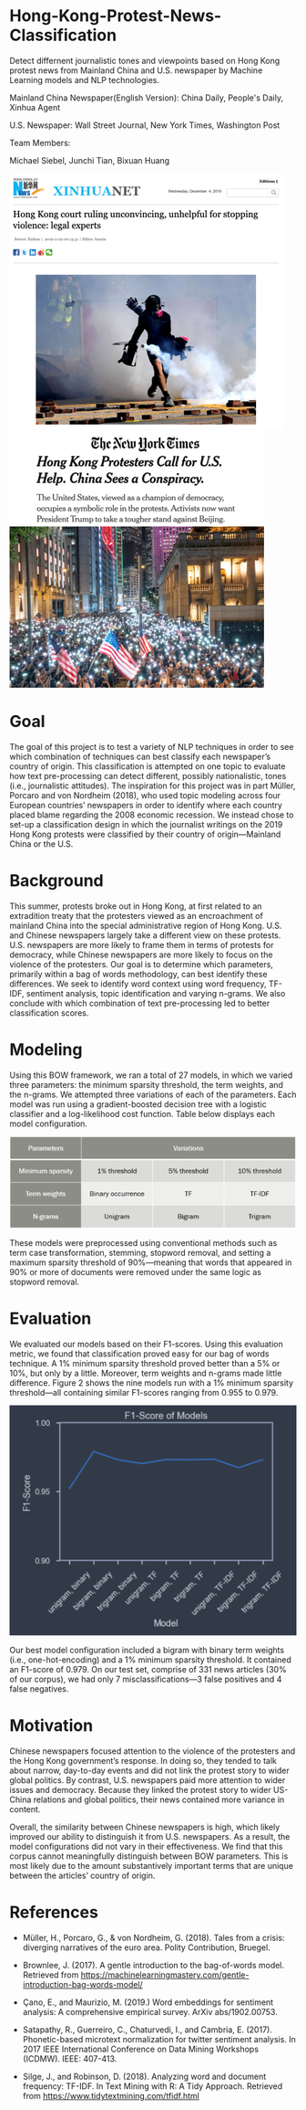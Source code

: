 # Hong-Kong-Protest-News-Classification

Detect differnent journalistic tones and viewpoints based on Hong Kong protest news from Mainland China and U.S. newspaper by Machine Learning models and NLP technologies. 

Mainland China Newspaper(English Version): China Daily, People's Daily, Xinhua Agent

U.S. Newspaper: Wall Street Journal, New York Times, Washington Post

Team Members:

Michael Siebel, Junchi Tian, Bixuan Huang

![image](https://github.com/Junchi0905/Hong-Kong-Protest-News-Classification/blob/master/Images/news_image.png)
![image](https://github.com/Junchi0905/Hong-Kong-Protest-News-Classification/blob/master/Images/news_image_.png)

# Goal

The goal of this project is to test a variety of NLP techniques in order to see which combination of techniques can best classify 
each newspaper’s country of origin. This classification is attempted on one topic to evaluate how text pre-processing can detect different, possibly nationalistic, tones (i.e., journalistic attitudes). The inspiration for this project was in part Müller, Porcaro 
and von Nordheim (2018), who used topic modeling across four European countries’ newspapers in order to identify where each country 
placed blame regarding the 2008 economic recession. We instead chose to set-up a classification design in which the journalist writings on the 2019 Hong Kong protests were classified by their country of origin—Mainland China or the U.S. 

# Background

This summer, protests broke out in Hong Kong, at first related to an extradition treaty that the protesters viewed as an encroachment of mainland China into the special administrative region of Hong Kong.  U.S. and Chinese newspapers largely take a different view on these protests.  U.S. newspapers are more likely to frame them in terms of protests for democracy, while Chinese newspapers are more likely to focus on the violence of the protesters. Our goal is to determine which parameters, primarily within a bag of words methodology, can best identify these differences. We seek to identify word context using word frequency, TF-IDF, sentiment analysis, topic identification and varying n-grams. We also conclude with which combination of text pre-processing led to better classification scores.

# Modeling

Using this BOW framework, we ran a total of 27 models, in which we varied three parameters: the minimum sparsity threshold, the term weights, and the n-grams.  We attempted three variations of each of the parameters.  Each model was run using a gradient-boosted decision tree with a logistic classifier and a log-likelihood cost function.  Table below displays each model configuration.  

![image](https://github.com/Junchi0905/Hong-Kong-Protest-News-Classification/blob/master/Images/Modeling_Image.png)

These models were preprocessed using conventional methods such as term case transformation, stemming, stopword removal, and setting a maximum sparsity threshold of 90%—meaning that words that appeared in 90% or more of documents were removed under the same logic as stopword removal.  

# Evaluation

We evaluated our models based on their F1-scores.  Using this evaluation metric, we found that classification proved easy for our bag of words technique.  A 1% minimum sparsity threshold proved better than a 5% or 10%, but only by a little.  Moreover, term weights and n-grams made little difference.  Figure 2 shows the nine models run with a 1% minimum sparsity threshold—all containing similar F1-scores ranging from 0.955 to 0.979.  

![image](https://github.com/Junchi0905/Hong-Kong-Protest-News-Classification/blob/master/Images/compare.png)

Our best model configuration included a bigram with binary term weights (i.e., one-hot-encoding) and a 1% minimum sparsity threshold. It contained an F1-score of 0.979.  On our test set, comprise of 331 news articles (30% of our corpus), we had only 7 misclassifications—3 false positives and 4 false negatives.  

# Motivation

Chinese newspapers focused attention to the violence of the protesters and the Hong Kong government’s response.  In doing so, they tended to talk about narrow, day-to-day events and did not link the protest story to wider global politics.  By contrast, U.S. newspapers paid more attention to wider issues and democracy.  Because they linked the protest story to wider US-China relations and global politics, their news contained more variance in content. 

Overall, the similarity between Chinese newspapers is high, which likely improved our ability to distinguish it from U.S. newspapers.  As a result, the model configurations did not vary in their effectiveness.  We find that this corpus cannot meaningfully distinguish between BOW parameters.  This is most likely due to the amount substantively important terms that are unique between the articles’ country of origin.  

# References

* Müller, H., Porcaro, G., & von Nordheim, G. (2018). Tales from a crisis: diverging narratives of the euro area. Polity Contribution, Bruegel.

* Brownlee, J. (2017). A gentle introduction to the bag-of-words model. Retrieved from https://machinelearningmastery.com/gentle-introduction-bag-words-model/

* Çano, E., and Maurizio, M. (2019.) Word embeddings for sentiment analysis: A comprehensive empirical survey. ArXiv abs/1902.00753.

* Satapathy, R., Guerreiro, C., Chaturvedi, I., and Cambria, E. (2017). Phonetic-based microtext normalization for twitter sentiment analysis. In 2017 IEEE International Conference on Data Mining Workshops (ICDMW). IEEE: 407-413.

* Silge, J., and Robinson, D. (2018). Analyzing word and document frequency: TF-IDF. In Text Mining with R: A Tidy Approach. Retrieved from https://www.tidytextmining.com/tfidf.html

